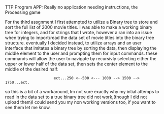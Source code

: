  TTP Program APP: Really no application needing instructions, the Processing game 
 
 
 
 
 
 
 For the third assgnment I first attempted to utilize a Binary tree to store and sort the full list of 2000 movie titles. I was able to make a working binary tree for integers, and for strings that I wrote, however a ran into an issue when trying to import/read the data set of movie titles into the binary tree structure. eventually I decided instead, to utilize arrays and an user interface that imitates a binary tree by sorting the data, then displaying the middle element to the user and prompting them for input commands. these commands will allow the user to navigate by recursivly selecting either the upper or lower half of the data set, then sets the center element to the middle of the desired half:                           
 
                          ect...250 <--500 <--- 1000 --> 1500 --> 1750...ect.
                         
 so this is a bit of a workaround, Im not sure exactly why my intial attemps to read in the data set to a true binary tree did not work,(though I did not upload them)I could send you my non working versions too, if you want to see them let me know. 

